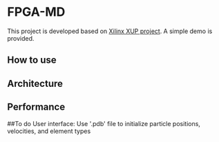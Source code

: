 # FPGA-MD
This project is developed based on [Xilinx XUP project](https://github.com/Xilinx/xup_vitis_network_example). 
A simple demo is provided. 
## How to use

## Architecture

## Performance

##To do
User interface: Use '.pdb' file to initialize particle positions, velocities, and element types
